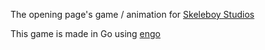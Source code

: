 The opening page's game / animation for [Skeleboy Studios](http://skeleboystudios.com)

This game is made in Go using [engo](https://engo.io)

